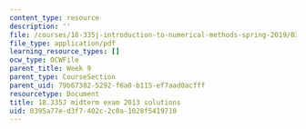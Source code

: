 ```yaml
---
content_type: resource
description: ''
file: /courses/18-335j-introduction-to-numerical-methods-spring-2019/0395a77ed3f7402c2c0a1028f5419710_MIT18_335JS19_exam13sol.pdf
file_type: application/pdf
learning_resource_types: []
ocw_type: OCWFile
parent_title: Week 9
parent_type: CourseSection
parent_uid: 79b67382-5292-f6a0-b115-ef7aad0acfff
resourcetype: Document
title: 18.335J midterm exam 2013 solutions
uid: 0395a77e-d3f7-402c-2c0a-1028f5419710
---
```

